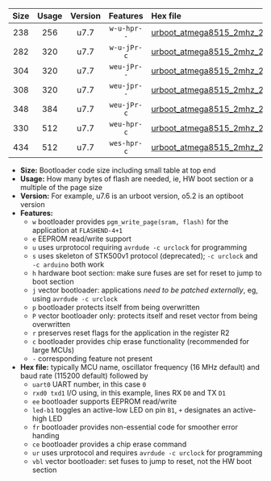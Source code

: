 |Size|Usage|Version|Features|Hex file|
|:-:|:-:|:-:|:-:|:--|
|238|256|u7.7|`w-u-hpr--`|[urboot_atmega8515_2mhz_250000bps_uart0_rxd0_txd1_led+b0_fr_ur.hex](https://raw.githubusercontent.com/stefanrueger/urboot.hex/main/cores/majorcore/atmega8515/fcpu_2mhz/250000_bps/urboot_atmega8515_2mhz_250000bps_uart0_rxd0_txd1_led+b0_fr_ur.hex)|
|282|320|u7.7|`w-u-jPr-c`|[urboot_atmega8515_2mhz_250000bps_uart0_rxd0_txd1_led+b0_fr_ce_ur_vbl.hex](https://raw.githubusercontent.com/stefanrueger/urboot.hex/main/cores/majorcore/atmega8515/fcpu_2mhz/250000_bps/urboot_atmega8515_2mhz_250000bps_uart0_rxd0_txd1_led+b0_fr_ce_ur_vbl.hex)|
|304|320|u7.7|`weu-jPr--`|[urboot_atmega8515_2mhz_250000bps_uart0_rxd0_txd1_ee_led+b0_ur_vbl.hex](https://raw.githubusercontent.com/stefanrueger/urboot.hex/main/cores/majorcore/atmega8515/fcpu_2mhz/250000_bps/urboot_atmega8515_2mhz_250000bps_uart0_rxd0_txd1_ee_led+b0_ur_vbl.hex)|
|308|320|u7.7|`weu-jpr--`|[urboot_atmega8515_2mhz_250000bps_uart0_rxd0_txd1_ee_led+b0_fr_ur_vbl.hex](https://raw.githubusercontent.com/stefanrueger/urboot.hex/main/cores/majorcore/atmega8515/fcpu_2mhz/250000_bps/urboot_atmega8515_2mhz_250000bps_uart0_rxd0_txd1_ee_led+b0_fr_ur_vbl.hex)|
|348|384|u7.7|`weu-jPr-c`|[urboot_atmega8515_2mhz_250000bps_uart0_rxd0_txd1_ee_led+b0_fr_ce_ur_vbl.hex](https://raw.githubusercontent.com/stefanrueger/urboot.hex/main/cores/majorcore/atmega8515/fcpu_2mhz/250000_bps/urboot_atmega8515_2mhz_250000bps_uart0_rxd0_txd1_ee_led+b0_fr_ce_ur_vbl.hex)|
|330|512|u7.7|`weu-hpr-c`|[urboot_atmega8515_2mhz_250000bps_uart0_rxd0_txd1_ee_led+b0_fr_ce_ur.hex](https://raw.githubusercontent.com/stefanrueger/urboot.hex/main/cores/majorcore/atmega8515/fcpu_2mhz/250000_bps/urboot_atmega8515_2mhz_250000bps_uart0_rxd0_txd1_ee_led+b0_fr_ce_ur.hex)|
|434|512|u7.7|`wes-hpr-c`|[urboot_atmega8515_2mhz_250000bps_uart0_rxd0_txd1_ee_led+b0_fr_ce.hex](https://raw.githubusercontent.com/stefanrueger/urboot.hex/main/cores/majorcore/atmega8515/fcpu_2mhz/250000_bps/urboot_atmega8515_2mhz_250000bps_uart0_rxd0_txd1_ee_led+b0_fr_ce.hex)|

- **Size:** Bootloader code size including small table at top end
- **Usage:** How many bytes of flash are needed, ie, HW boot section or a multiple of the page size
- **Version:** For example, u7.6 is an urboot version, o5.2 is an optiboot version
- **Features:**
  + `w` bootloader provides `pgm_write_page(sram, flash)` for the application at `FLASHEND-4+1`
  + `e` EEPROM read/write support
  + `u` uses urprotocol requiring `avrdude -c urclock` for programming
  + `s` uses skeleton of STK500v1 protocol (deprecated); `-c urclock` and `-c arduino` both work
  + `h` hardware boot section: make sure fuses are set for reset to jump to boot section
  + `j` vector bootloader: applications *need to be patched externally*, eg, using `avrdude -c urclock`
  + `p` bootloader protects itself from being overwritten
  + `P` vector bootloader only: protects itself and reset vector from being overwritten
  + `r` preserves reset flags for the application in the register R2
  + `c` bootloader provides chip erase functionality (recommended for large MCUs)
  + `-` corresponding feature not present
- **Hex file:** typically MCU name, oscillator frequency (16 MHz default) and baud rate (115200 default) followed by
  + `uart0` UART number, in this case `0`
  + `rxd0 txd1` I/O using, in this example, lines RX `D0` and TX `D1`
  + `ee` bootloader supports EEPROM read/write
  + `led-b1` toggles an active-low LED on pin `B1`, `+` designates an active-high LED
  + `fr` bootloader provides non-essential code for smoother error handing
  + `ce` bootloader provides a chip erase command
  + `ur` uses urprotocol and requires `avrdude -c urclock` for programming
  + `vbl` vector bootloader: set fuses to jump to reset, not the HW boot section
